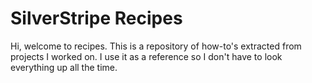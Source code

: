 # SilverStripe Recipes

Hi, welcome to recipes. This is a repository of how-to's extracted from projects I worked on. I use it as a reference so I don't have to look everything up all the time.
